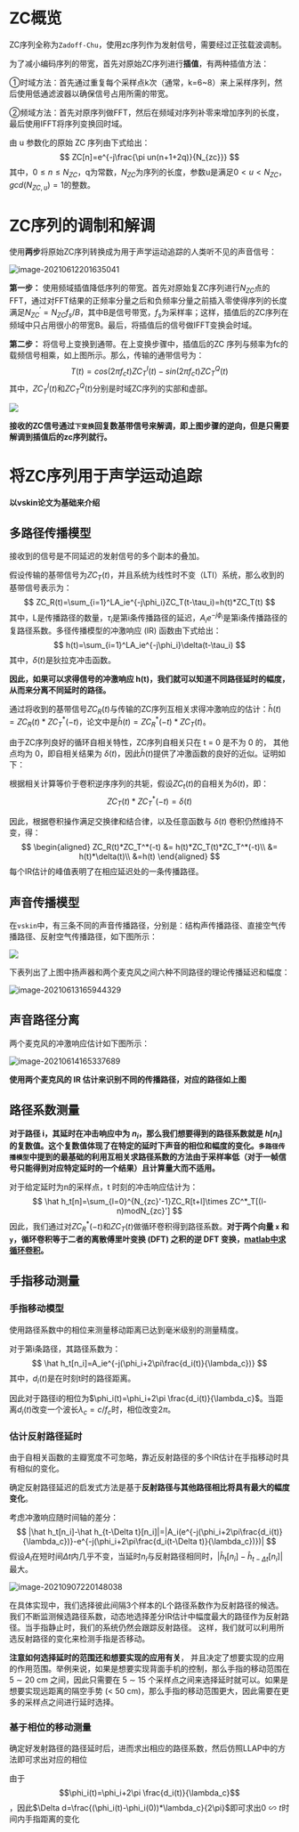 # ZC概览

ZC序列全称为`Zadoff-Chu`，使用zc序列作为发射信号，需要经过正弦载波调制。

为了减小编码序列的带宽，首先对原始ZC序列进行**插值**，有两种插值方法：

①时域方法：首先通过重复每个采样点k次（通常，k=6~8）来上采样序列，然后使用低通滤波器以确保信号占用所需的带宽。

②频域方法：首先对原序列做FFT，然后在频域对序列补零来增加序列的长度，最后使用IFFT将序列变换回时域。

由 u 参数化的原始 ZC 序列由下式给出：
$$
ZC[n]=e^{-j\frac{\pi un(n+1+2q)}{N_{zc}}}
$$
其中，$0\leq n\leq N_{ZC}$，q为常数，$N_{ZC}$为序列的长度，参数u是满足$0<u<N_{ZC}，gcd(N_{ZC,u})=1$的整数。

# ZC序列的调制和解调

使用**两步**将原始ZC序列转换成为用于声学运动追踪的人类听不见的声音信号：

![image-20210612201635041](./picture/pic1.png)

**第一步：** 使用频域插值降低序列的带宽。首先对原始复ZC序列进行$N_{ZC}$点的FFT，通过对FFT结果的正频率分量之后和负频率分量之前插入零使得序列的长度满足$N_{ZC}^{'}=N_{ZC}f_s/B$，其中B是信号带宽，$f_s$为采样率；这样，插值后的ZC序列在频域中只占用很小的带宽B。最后，将插值后的信号做IFFT变换会时域。

**第二步：** 将信号上变换到通带。在上变换步骤中，插值后的ZC 序列与频率为fc的载频信号相乘，如上图所示。那么，传输的通带信号为：
$$
T(t)=cos(2\pi f_c t)ZC^I_T(t)-sin(2\pi f_ct)ZC_T^Q(t)
$$
其中，$ZC^I_T(t)$和$ZC_T^Q(t)$分别是时域ZC序列的实部和虚部。

<img src="./picture/pic4.png">

**接收的ZC信号通过`下变换`回复数基带信号来解调，即上图步骤的逆向，但是只需要解调到插值后的zc序列就行。**

# 将ZC序列用于声学运动追踪

**以vskin论文为基础来介绍**

## 多路径传播模型

接收到的信号是不同延迟的发射信号的多个副本的叠加。

假设传输的基带信号为$ZC_T(t)$，并且系统为线性时不变（LTI）系统，那么收到的基带信号表示为：
$$
ZC_R(t)=\sum_{i=1}^LA_ie^{-j\phi_i}ZC_T(t-\tau_i)=h(t)*ZC_T(t)
$$
其中，L是传播路径的数量，$\tau_i$是第i条传播路径的延迟，$A_ie^{-j\phi_i}$是第i条传播路径的复路径系数。多径传播模型的冲激响应 (IR) 函数由下式给出：
$$
h(t)=\sum_{i=1}^LA_ie^{-j\phi_i}\delta(t-\tau_i)
$$
其中，$\delta(t)$是狄拉克冲击函数。

**因此，如果可以求得信号的冲激响应 h(t)，我们就可以知道不同路径延时的幅度，从而来分离不同延时的路径。**

通过将收到的基带信号$ZC_R(t)$与传输的ZC序列互相关求得冲激响应的估计：$\hat h(t)=ZC_R(t)*ZC_T^*(-t)$，论文中是$\hat h(t)=ZC_R^*(-t)*ZC_T(t)$。

由于ZC序列良好的循环自相关特性，ZC序列自相关只在 t = 0 是不为 0 的， 其他点均为 0，即自相关结果为 $\delta(t)$，因此$\hat h(t)$提供了冲激函数的良好的近似。证明如下：

根据相关计算等价于卷积逆序序列的共轭，假设$ZC_t(t)$的自相关为$\delta(t)$，即：$$ZC_T(t)*ZC^*_T(-t)=\delta(t)$$

因此，根据卷积操作满足交换律和结合律，以及任意函数与 $\delta(t)$ 卷积仍然维持不变，得：
$$
\begin{aligned}
ZC_R(t)*ZC_T^*(-t) &= h(t)*ZC_T(t)*ZC_T^*(-t)\\
&= h(t)*\delta(t)\\
&=h(t)
\end{aligned}
$$
每个IR估计的峰值表明了在相应延迟处的一条传播路径。

## 声音传播模型

在`vskin`中，有三条不同的声音传播路径，分别是：结构声传播路径、直接空气传播路径、反射空气传播路径，如下图所示：

<img src="./picture/pic2.png">

下表列出了上图中扬声器和两个麦克风之间六种不同路径的理论传播延迟和幅度：

![image-20210613165944329](./picture/pic3.png)

## 声音路径分离

两个麦克风的冲激响应估计如下图所示：

![image-20210614165337689](./picture/pic5.png)



**使用两个麦克风的 IR 估计来识别不同的传播路径，对应的路径如上图**

## 路径系数测量

**对于路径 i，其延时在冲击响应中为 $n_i$，那么我们想要得到的路径系数就是 $h[n_i ]$ 的复数值。**这个复数值体现了在特定的延时下声音的相位和幅度的变化。**`多路径传播模型`中提到的最基础的利用互相关求路径系数的方法由于采样率低（对于⼀帧信号只能得到对应特定延时的⼀个结果）且计算量大而不适用。**

对于给定延时为n的采样点，t 时刻的冲击响应估计为：
$$
\hat h_t[n]=\sum_{l=0}^{N_{zc}'-1}ZC_R[t+l]\times ZC^*_T[(l-n)modN_{zc}']
$$
因此，我们通过对$ZC_R^*(-t)$和$ZC_T(t)$做循环卷积得到路径系数。**对于两个向量 `x` 和 `y`，循环卷积等于二者的离散傅里叶变换 (DFT) 之积的逆 DFT 变换，[matlab中求循环卷积](https://ww2.mathworks.cn/help/signal/ug/linear-and-circular-convolution.html)。**

## 手指移动测量

### 手指移动模型

使用路径系数中的相位来测量移动距离已达到毫米级别的测量精度。

对于第i条路径，其路径系数为：
$$
\hat h_t[n_i]=A_ie^{-j(\phi_i+2\pi\frac{d_i(t)}{\lambda_c})}
$$
其中，$d_i(t)$是在时刻t时的路径距离。

因此对于路径i的相位为$\phi_i(t)=\phi_i+2\pi \frac{d_i(t)}{\lambda_c}$。当距离$d_i(t)$改变一个波长$\lambda_c=c/f_c$时，相位改变$2\pi$。

### 估计反射路径延时

由于自相关函数的主瓣宽度不可忽略，靠近反射路径的多个IR估计在手指移动时具有相似的变化。

确定反射路径延迟的启发式方法是基于**反射路径与其他路径相比将具有最大的幅度变化**。

考虑冲激响应随时间轴的差分：
$$
|\hat h_t[n_i]-\hat h_{t-\Delta t}[n_i]|=|A_i(e^{-j(\phi_i+2\pi\frac{d_i(t)}{\lambda_c})}-e^{-j(\phi_i+2\pi\frac{d_i(t-\Delta t)}{\lambda_c})})|
$$
假设$A_i$在短时间$\Delta t$内几乎不变，当延时$n_i$与反射路径相同时，$|\hat h_t[n_i]-\hat h_{t-\Delta t}[n_i]|$最大。

![image-20210907220148038](./picture/pic6.png)

在具体实现中，我们选择彼此间隔3个样本的L个路径系数作为反射路径的候选。我们不断监测候选路径系数，动态地选择差分IR估计中幅度最大的路径作为反射路径。当手指静止时，我们的系统仍然会跟踪反射路径。 这样，我们就可以利用所选反射路径的变化来检测手指是否移动。

**注意如何选择延时的范围还和想要实现的应用有关**， 并且决定了想要实现的应用的作用范围。举例来说，如果是想要实现背面手机的控制，那么手指的移动范围在 5 ∼ 20 cm 之间，因此只需要在 5 ∼ 15 个采样点之间来选择延时就可以。如果是想要实现远距离的隔空手势 (< 50 cm)，那么手指的移动范围更大，因此需要在更多的采样点之间进行延时选择。

### 基于相位的移动测量

确定好发射路径的路径延时后，进而求出相应的路径系数，然后仿照LLAP中的方法即可求出对应的相位

由于$$\phi_i(t)=\phi_i+2\pi \frac{d_i(t)}{\lambda_c}$$，因此$\Delta d=\frac{(\phi_i(t)-\phi_i(0))*\lambda_c}{2\pi}$即可求出$0{\backsim} t$时间内手指距离的变化



